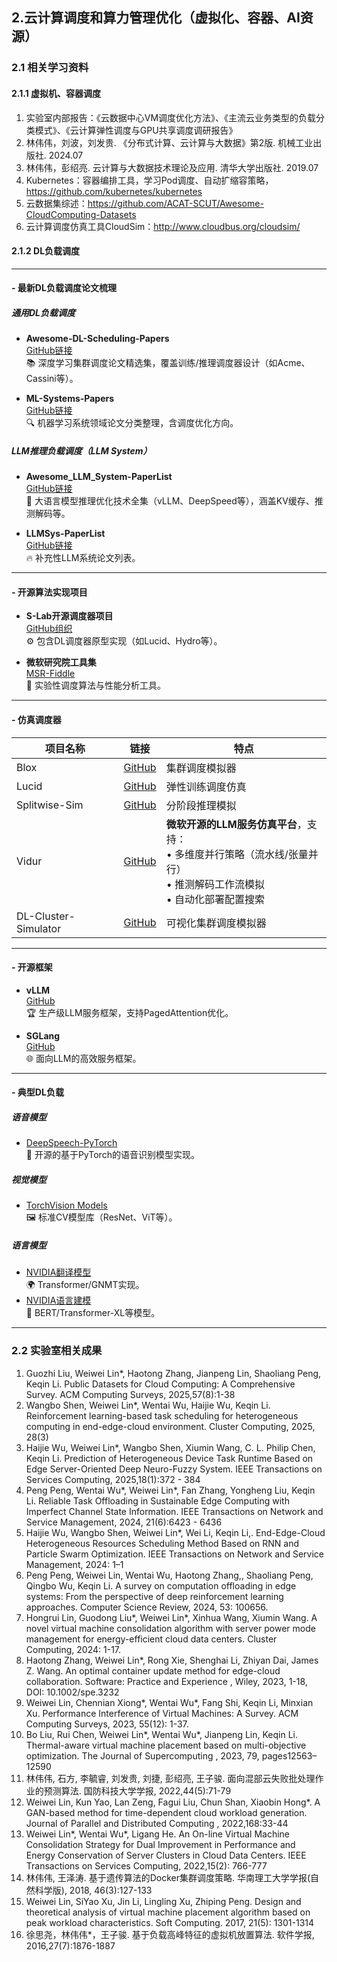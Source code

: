 ## 2.云计算调度和算力管理优化（虚拟化、容器、AI资源） 

### 2.1 相关学习资料

#### 2.1.1 虚拟机、容器调度

1. 实验室内部报告：《云数据中心VM调度优化方法》、《主流云业务类型的负载分类模式》、《云计算弹性调度与GPU共享调度调研报告》
2. 林伟伟，刘波，刘发贵. 《分布式计算、云计算与大数据》第2版. 机械工业出版社. 2024.07
3. 林伟伟，彭绍亮. 云计算与大数据技术理论及应用. 清华大学出版社. 2019.07
4. Kubernetes：容器编排工具，学习Pod调度、自动扩缩容策略，https://github.com/kubernetes/kubernetes
5. 云数据集综述：https://github.com/ACAT-SCUT/Awesome-CloudComputing-Datasets
6. 云计算调度仿真工具CloudSim：http://www.cloudbus.org/cloudsim/

#### 2.1.2 DL负载调度

---

#### - 最新DL负载调度论文梳理

##### 通用DL负载调度

- **Awesome-DL-Scheduling-Papers**​  
  [GitHub链接](https://github.com/S-Lab-System-Group/Awesome-DL-Scheduling-Papers)  
  📚 深度学习集群调度论文精选集，覆盖训练/推理调度器设计（如Acme、Cassini等）。

- **ML-Systems-Papers**​  
  [GitHub链接](https://github.com/byungsoo-oh/ml-systems-papers)  
  🔍 机器学习系统领域论文分类整理，含调度优化方向。

##### LLM推理负载调度（LLM System）

- **Awesome_LLM_System-PaperList**​  
  [GitHub链接](https://github.com/galeselee/Awesome_LLM_System-PaperList)  
  🚀 大语言模型推理优化技术全集（vLLM、DeepSpeed等），涵盖KV缓存、推测解码等。

- **LLMSys-PaperList**​  
  [GitHub链接](https://github.com/AmberLJC/LLMSys-PaperList)  
  🔥 补充性LLM系统论文列表。

---

#### - 开源算法实现项目

- **S-Lab开源调度器项目**​  
  [GitHub组织](https://github.com/S-Lab-System-Group)  
  ⚙️ 包含DL调度器原型实现（如Lucid、Hydro等）。

- **微软研究院工具集**​  
  [MSR-Fiddle](https://github.com/msr-fiddle?tab=repositories)  
  🧪 实验性调度算法与性能分析工具。

---

#### - 仿真调度器

| 项目名称             | 链接                                                       | 特点                                                         |
| -------------------- | ---------------------------------------------------------- | ------------------------------------------------------------ |
| Blox                 | [GitHub](https://github.com/msr-fiddle/blox)               | 集群调度模拟器                                               |
| Lucid                | [GitHub](https://github.com/S-Lab-System-Group/Lucid)      | 弹性训练调度仿真                                             |
| Splitwise-Sim        | [GitHub](https://github.com/mutinifni/splitwise-sim)       | 分阶段推理模拟                                               |
| Vidur                | [GitHub](https://github.com/microsoft/vidur)               | **微软开源的LLM服务仿真平台**，支持：<br>• 多维度并行策略（流水线/张量并行）<br>• 推测解码工作流模拟<br>• 自动化部署配置搜索<br> |
| DL-Cluster-Simulator | [GitHub](https://github.com/nexuslrf/DL_cluster_simulator) | 可视化集群调度模拟器                                         |

---

#### - 开源框架

- **vLLM**​  
  [GitHub](https://github.com/vllm-project/vllm)  
  🏆 生产级LLM服务框架，支持PagedAttention优化。

- **SGLang**​  
  [GitHub](https://github.com/sgl-project/sglang)  
  🌐 面向LLM的高效服务框架。

---

#### - 典型DL负载

##### 语音模型

- [DeepSpeech-PyTorch](https://github.com/SeanNaren/deepspeech.pytorch)  
  📢 开源的基于PyTorch的语音识别模型实现。

##### 视觉模型

- [TorchVision Models](https://github.com/pytorch/vision/tree/main/torchvision/models)  
  🖼️ 标准CV模型库（ResNet、ViT等）。

##### 语言模型

- [NVIDIA翻译模型](https://github.com/NVIDIA/DeepLearningExamples/tree/master/PyTorch/Translation)  
  🌍 Transformer/GNMT实现。
- [NVIDIA语言建模](https://github.com/NVIDIA/DeepLearningExamples/tree/master/PyTorch/LanguageModeling)  
  📖 BERT/Transformer-XL等模型。

---


### 2.2 实验室相关成果

1. Guozhi Liu, Weiwei Lin*, Haotong Zhang, Jianpeng Lin, Shaoliang Peng, Keqin Li. Public Datasets for Cloud Computing: A Comprehensive Survey.  ACM Computing Surveys, 2025,57(8):1-38
2. Wangbo Shen, Weiwei Lin*, Wentai Wu, Haijie Wu, Keqin Li. Reinforcement learning-based task scheduling for heterogeneous computing in end-edge-cloud environment.  Cluster Computing, 2025, 28(3)
3. Haijie Wu, Weiwei Lin*, Wangbo Shen, Xiumin Wang, C. L. Philip Chen, Keqin Li. Prediction of Heterogeneous Device Task Runtime Based on Edge Server-Oriented Deep Neuro-Fuzzy System.  IEEE Transactions on Services Computing, 2025,18(1):372 - 384
4. Peng Peng, Wentai Wu*, Weiwei Lin*, Fan Zhang, Yongheng Liu, Keqin Li. Reliable Task Offloading in Sustainable Edge Computing with Imperfect Channel State Information.  IEEE Transactions on Network and Service Management, 2024, 21(6):6423 - 6436
5. Haijie Wu, Wangbo Shen, Weiwei Lin*, Wei Li, Keqin Li,. End-Edge-Cloud Heterogeneous Resources Scheduling Method Based on RNN and Particle Swarm Optimization.  IEEE Transactions on Network and Service Management, 2024: 1–1
6. Peng Peng, Weiwei Lin, Wentai Wu, Haotong Zhang,, Shaoliang Peng, Qingbo Wu, Keqin Li. A survey on computation offloading in edge systems: From the perspective of deep reinforcement learning approaches.  Computer Science Review, 2024, 53: 100656.
7. Hongrui Lin, Guodong Liu*, Weiwei Lin*, Xinhua Wang, Xiumin Wang. A novel virtual machine consolidation algorithm with server power mode management for energy-efficient cloud data centers.  Cluster Computing, 2024: 1-17.
8. Haotong Zhang, Weiwei Lin*, Rong Xie, Shenghai Li, Zhiyan Dai, James Z. Wang. An optimal container update method for edge-cloud collaboration.  Software: Practice and Experience , Wiley, 2023, 1-18, DOI: 10.1002/spe.3232
9. Weiwei Lin, Chennian Xiong*, Wentai Wu*, Fang Shi, Keqin Li, Minxian Xu. Performance Interference of Virtual Machines: A Survey.  ACM Computing Surveys, 2023, 55(12): 1-37.
10. Bo Liu, Rui Chen, Weiwei Lin*, Wentai Wu*, Jianpeng Lin, Keqin Li. Thermal-aware virtual machine placement based on multi-objective optimization.  The Journal of Supercomputing , 2023, 79, pages12563–12590
11. 林伟伟, 石方, 李毓睿, 刘发贵, 刘捷, 彭绍亮, 王子骏. 面向混部云失败批处理作业的预测算法.  国防科技大学学报, 2022,44(5):71-79
12. Weiwei Lin, Kun Yao, Lan Zeng, Fagui Liu, Chun Shan, Xiaobin Hong*. A GAN-based method for time-dependent cloud workload generation.  Journal of Parallel and Distributed Computing , 2022,168:33-44
13. Weiwei Lin*, Wentai Wu*, Ligang He. An On-line Virtual Machine Consolidation Strategy for Dual Improvement in Performance and Energy Conservation of Server Clusters in Cloud Data Centers.  IEEE Transactions on Services Computing, 2022,15(2): 766-777 
14. 林伟伟, 王泽涛. 基于遗传算法的Docker集群调度策略.  华南理工大学学报(自然科学版), 2018, 46(3):127-133
15. Weiwei Lin, SiYao Xu, Jin Li, Lingling Xu, Zhiping Peng. Design and theoretical analysis of virtual machine placement algorithm based on peak workload characteristics.  Soft Computing. 2017, 21(5): 1301-1314
16. 徐思尧，林伟伟*，王子骏. 基于负载高峰特征的虚拟机放置算法.  软件学报, 2016,27(7):1876-1887